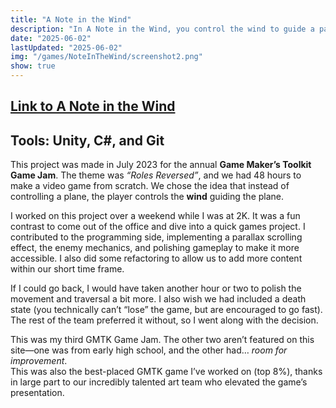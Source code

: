 ```yaml
---
title: "A Note in the Wind"
description: "In A Note in the Wind, you control the wind to guide a paper airplane"
date: "2025-06-02"
lastUpdated: "2025-06-02"
img: "/games/NoteInTheWind/screenshot2.png"
show: true
---
```

## [Link to A Note in the Wind](https://elsira.itch.io/a-note-in-the-wind)
## Tools: Unity, C#, and Git

This project was made in July 2023 for the annual **Game Maker’s Toolkit Game Jam**. The theme was *“Roles Reversed”*, and we had 48 hours to make a video game from scratch. We chose the idea that instead of controlling a plane, the player controls the **wind** guiding the plane.

I worked on this project over a weekend while I was at 2K. It was a fun contrast to come out of the office and dive into a quick games project. I contributed to the programming side, implementing a parallax scrolling effect, the enemy mechanics, and polishing gameplay to make it more accessible. I also did some refactoring to allow us to add more content within our short time frame.

If I could go back, I would have taken another hour or two to polish the movement and traversal a bit more. I also wish we had included a death state (you technically can’t “lose” the game, but are encouraged to go fast). The rest of the team preferred it without, so I went along with the decision.

This was my third GMTK Game Jam. The other two aren’t featured on this site—one was from early high school, and the other had… *room for improvement*.  
This was also the best-placed GMTK game I’ve worked on (top 8%), thanks in large part to our incredibly talented art team who elevated the game’s presentation.
